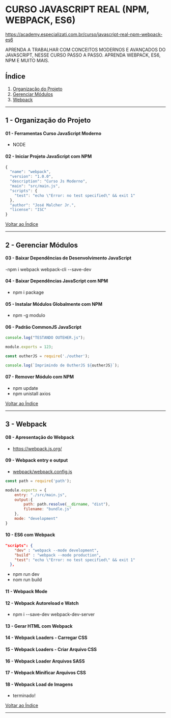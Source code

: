 
# CURSO JAVASCRIPT REAL (NPM, WEBPACK, ES6)

https://academy.especializati.com.br/curso/javascript-real-npm-webpack-es6

APRENDA A TRABALHAR COM CONCEITOS MODERNOS E AVANÇADOS DO JAVASCRIPT, NESSE CURSO PASSO A PASSO. APRENDA WEBPACK, ES6, NPM E MUITO MAIS.

## <a name="indice">Índice</a>

1. [Organização do Projeto](#parte1)     
2. [Gerenciar Módulos](#parte2)     
3. [Webpack](#parte3)     
---


## <a name="parte1">1 - Organização do Projeto</a>

#### 01 - Ferramentas Curso JavaScript Moderno 

- NODE


#### 02 - Iniciar Projeto JavaScript com NPM

```js
{
  "name": "webpack",
  "version": "1.0.0",
  "description": "Curso Js Moderno",
  "main": "src/main.js",
  "scripts": {
    "test": "echo \"Error: no test specified\" && exit 1"
  },
  "author": "José Malcher Jr.",
  "license": "ISC"
}

```

[Voltar ao Índice](#indice)

---


## <a name="parte2">2 - Gerenciar Módulos</a>

#### 03 - Baixar Dependências de Desenvolvimento JavaScript

-npm i webpack webpack-cli --save-dev

#### 04 - Baixar Dependências JavaScript com NPM

- npm i package

#### 05 - Instalar Módulos Globalmente com NPM

- npm -g modulo

#### 06 - Padrão CommonJS JavaScript

```js
console.log("TESTANDO OUTEHER.js");

module.exports = 123;
```

```js
const outherJS = require('./outher');

console.log(`Imprimindo de OutherJS ${outherJS}`);
```

#### 07 - Remover Módulo com NPM

- npm update
- npm unistall axios

[Voltar ao Índice](#indice)

---


## <a name="parte3">3 - Webpack</a>

#### 08 - Apresentação do Webpack

- https://webpack.js.org/

#### 09 - Webpack entry e output

- [webpack/webpack.config.js](webpack/webpack.config.js)
```js
const path = require('path');

module.exports = {
    entry: "./src/main.js",
    output:{
        path: path.resolve(__dirname, "dist"),
        filename: "bundle.js"
    },
    mode: "development"
}
```

#### 10 - ES6 com Webpack

```json
"scripts": {
    "dev" : "webpack --mode development",
    "build" : "webpack --mode production",
    "test": "echo \"Error: no test specified\" && exit 1"
  },
```

- npm run dev
- nom run build

#### 11 - Webpack Mode

#### 12 - Webpack Autoreload e Watch

- npm i --save-dev webpack-dev-server

#### 13 - Gerar HTML com Webpack

#### 14 - Webpack Loaders - Carregar CSS

#### 15 - Webpack Loaders - Criar Arquivo CSS

#### 16 - Webpack Loader Arquivos SASS

#### 17 - Webpack Minificar Arquivos CSS

#### 18 - Webpack Load de Imagens

- terminado!

[Voltar ao Índice](#indice)

---

